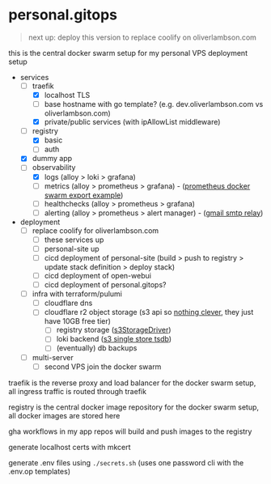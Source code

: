 # personal.gitops

> next up: deploy this version to replace coolify on oliverlambson.com

this is the central docker swarm setup for my personal VPS deployment setup

- services
  - [ ] traefik
    - [x] localhost TLS
    - [ ] base hostname with go template? (e.g. dev.oliverlambson.com vs oliverlambson.com)
    - [x] private/public services (with ipAllowList middleware)
  - [ ] registry
    - [x] basic
    - [ ] auth
  - [x] dummy app
  - [ ] observability
    - [x] logs (alloy > loki > grafana)
    - [ ] metrics (alloy > prometheus > grafana) - ([prometheus docker swarm export example](https://grafana.com/docs/alloy/latest/reference/components/discovery/discovery.dockerswarm/#example))
    - [ ] healthchecks (alloy > prometheus > grafana)
    - [ ] alerting (alloy > prometheus > alert manager) - ([gmail smtp relay](https://apps.google.com/supportwidget/articlehome?hl=en&article_url=https%3A%2F%2Fsupport.google.com%2Fa%2Fanswer%2F176600%3Fhl%3Den&assistant_id=generic-unu&product_context=176600&product_name=UnuFlow&trigger_context=a))
- deployment
  - [ ] replace coolify for oliverlambson.com
    - [ ] these services up
    - [ ] personal-site up
    - [ ] cicd deployment of personal-site (build > push to registry > update stack definition > deploy stack)
    - [ ] cicd deployment of open-webui
    - [ ] cicd deployment of personal.gitops?
  - [ ] infra with terraform/pulumi
    - [ ] cloudflare dns
    - [ ] cloudflare r2 object storage (s3 api so [nothing clever](https://grafana.com/docs/loki/latest/configure/storage/#on-premise-deployment-minio-single-store), they just have 10GB free tier)
      - [ ] registry storage ([s3StorageDriver](https://distribution.github.io/distribution/storage-drivers/s3/))
      - [ ] loki backend ([s3 single store tsdb](https://grafana.com/docs/loki/latest/configure/storage/#aws-deployment-s3-single-store))
      - [ ] (eventually) db backups
  - [ ] multi-server
    - [ ] second VPS join the docker swarm

traefik is the reverse proxy and load balancer for the docker swarm setup, all ingress traffic is routed through traefik

registry is the central docker image repository for the docker swarm setup, all docker images are stored here

gha workflows in my app repos will build and push images to the registry

generate localhost certs with mkcert

generate .env files using `./secrets.sh` (uses one password cli with the .env.op templates)

